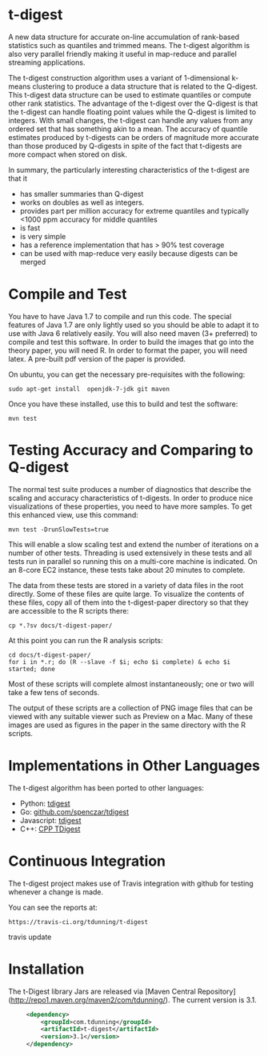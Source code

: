 t-digest
========

A new data structure for accurate on-line accumulation of rank-based statistics such as quantiles
and trimmed means.  The t-digest algorithm is also very parallel friendly making it useful in
map-reduce and parallel streaming applications.

The t-digest construction algorithm uses a variant of 1-dimensional k-means clustering to produce a
data structure that is related to the Q-digest.  This t-digest data structure can be used to estimate
quantiles or compute other rank statistics.  The advantage of the t-digest over the Q-digest is that
the t-digest can handle floating point values while the Q-digest is limited to integers.  With small
changes, the t-digest can handle any values from any ordered set that has something akin to a mean.
The accuracy of quantile estimates produced by t-digests can be orders of magnitude more accurate than
those produced by Q-digests in spite of the fact that t-digests are more compact when stored on disk.

In summary, the particularly interesting characteristics of the t-digest are that it

* has smaller summaries than Q-digest
* works on doubles as well as integers.
* provides part per million accuracy for extreme quantiles and typically <1000 ppm accuracy for middle quantiles
* is fast
* is very simple
* has a reference implementation that has > 90% test coverage
* can be used with map-reduce very easily because digests can be merged

Compile and Test
================

You have to have Java 1.7 to compile and run this code.  The special features of Java 1.7 are only lightly used
so you should be able to adapt it to use with Java 6 relatively easily.  You will also need maven (3+ preferred)
to compile and test this software.  In order to build the images that go into the theory paper, you will need R.
In order to format the paper, you will need latex.  A pre-built pdf version of the paper is provided.

On ubuntu, you can get the necessary pre-requisites with the following:

    sudo apt-get install  openjdk-7-jdk git maven

Once you have these installed, use this to build and test the software:

    mvn test

Testing Accuracy and Comparing to Q-digest
================

The normal test suite produces a number of diagnostics that describe the scaling and accuracy characteristics of
t-digests.  In order to produce nice visualizations of these properties, you need to have more samples.  To get
this enhanced view, use this command:

    mvn test -DrunSlowTests=true

This will enable a slow scaling test and extend the number of iterations on a number of other tests.  Threading
is used extensively in these tests and all tests run in parallel so running this on a multi-core machine is
indicated. On an 8-core EC2 instance, these tests take about 20 minutes to complete.

The data from these tests are stored in a variety of data files in the root directly.  Some of these files are
quite large.  To visualize the contents of these files, copy all of them into the t-digest-paper directory so
that they are accessible to the R scripts there:

    cp *.?sv docs/t-digest-paper/

At this point you can run the R analysis scripts:

    cd docs/t-digest-paper/
    for i in *.r; do (R --slave -f $i; echo $i complete) & echo $i started; done

Most of these scripts will complete almost instantaneously; one or two will take a few tens of seconds.

The output of these scripts are a collection of PNG image files that can be viewed with any suitable viewer
such as Preview on a Mac.  Many of these images are used as figures in the paper in the same directory with
the R scripts.

Implementations in Other Languages
=================
The t-digest algorithm has been ported to other languages:
 - Python: [tdigest](https://github.com/CamDavidsonPilon/tdigest)
 - Go: [github.com/spenczar/tdigest](https://github.com/spenczar/tdigest)
 - Javascript: [tdigest](https://github.com/welch/tdigest)
 - C++: [CPP TDigest](https://github.com/gpichot/cpp-tdigest)

Continuous Integration
=================

The t-digest project makes use of Travis integration with github for testing whenever a change is made.

You can see the reports at:

    https://travis-ci.org/tdunning/t-digest

travis update

Installation
===============

The t-Digest library Jars are released via [Maven Central Repository] (http://repo1.maven.org/maven2/com/tdunning/).
The current version is 3.1.

 ```xml
      <dependency>
          <groupId>com.tdunning</groupId>
          <artifactId>t-digest</artifactId>
          <version>3.1</version>
      </dependency>
 ```     
      
